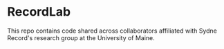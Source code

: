 # RecordLab
This repo contains code shared across collaborators affiliated with Sydne Record's research group at the University of Maine.
